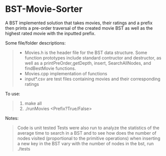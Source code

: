 # BST-Movie-Sorter
A BST implemented solution that takes movies, their ratings and a prefix then prints a pre-order traversal of the created movie BST as well as the highest rated movie with the inputted prefix.


Some file/folder descriptions: 
 >  - Movies.h is the header file for the BST data structure. Some function prototypes include standard contructor and destructor, as well as a printPreOrder,getDepth, insert, SearchAllNodes, and findBestMovie functions.
 >  - Movies.cpp implementation of functions
 >  - input*.csv are test files containing movies and their corresponding ratings

     
To use: 
 > 1. make all 
 > 2. ./runMovies <Prefix?True/False> <filename> <prefix>

  
Notes: 

> Code is unit tested
> Tests were also run to analyze the statistics of the average time to search in a BST and to see how does the number of nodes visited (proportional to the primitive operations) when inserting a new key in the BST vary with the number of nodes in the bst, run ./tests